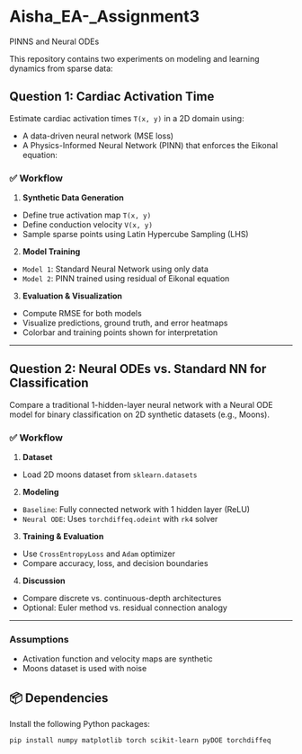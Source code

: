 # Aisha_EA-_Assignment3
PINNS and Neural ODEs


This repository contains two experiments on modeling and learning dynamics from sparse data:

## Question 1: Cardiac Activation Time
Estimate cardiac activation times `T(x, y)` in a 2D domain using:
- A data-driven neural network (MSE loss)
- A Physics-Informed Neural Network (PINN) that enforces the Eikonal equation:
  

### ✅ Workflow
1. **Synthetic Data Generation**  
 - Define true activation map `T(x, y)`  
 - Define conduction velocity `V(x, y)`  
 - Sample sparse points using Latin Hypercube Sampling (LHS)

2. **Model Training**  
 - `Model 1`: Standard Neural Network using only data  
 - `Model 2`: PINN trained using residual of Eikonal equation

3. **Evaluation & Visualization**  
 - Compute RMSE for both models  
 - Visualize predictions, ground truth, and error heatmaps  
 - Colorbar and training points shown for interpretation

---

## Question  2: Neural ODEs vs. Standard NN for Classification
Compare a traditional 1-hidden-layer neural network with a Neural ODE model for binary classification on 2D synthetic datasets (e.g., Moons).

### ✅ Workflow
1. **Dataset**
 - Load 2D moons dataset from `sklearn.datasets`

2. **Modeling**
 - `Baseline`: Fully connected network with 1 hidden layer (ReLU)
 - `Neural ODE`: Uses `torchdiffeq.odeint` with `rk4` solver

3. **Training & Evaluation**
 - Use `CrossEntropyLoss` and `Adam` optimizer  
 - Compare accuracy, loss, and decision boundaries

4. **Discussion**
 - Compare discrete vs. continuous-depth architectures  
 - Optional: Euler method vs. residual connection analogy

---
### Assumptions
 - Activation function and velocity maps are synthetic 
 - Moons dataset is used with noise
## 📦 Dependencies

Install the following Python packages:

```bash
pip install numpy matplotlib torch scikit-learn pyDOE torchdiffeq
